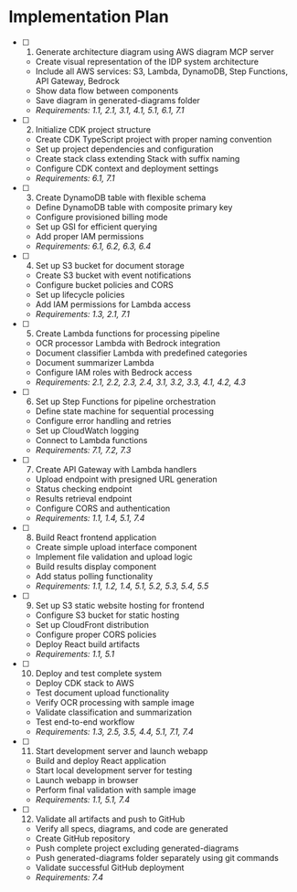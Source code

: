 # Implementation Plan

- [ ] 1. Generate architecture diagram using AWS diagram MCP server
    - Create visual representation of the IDP system architecture
    - Include all AWS services: S3, Lambda, DynamoDB, Step Functions, API Gateway, Bedrock
    - Show data flow between components
    - Save diagram in generated-diagrams folder
    - _Requirements: 1.1, 2.1, 3.1, 4.1, 5.1, 6.1, 7.1_

- [ ] 2. Initialize CDK project structure
    - Create CDK TypeScript project with proper naming convention
    - Set up project dependencies and configuration
    - Create stack class extending Stack with suffix naming
    - Configure CDK context and deployment settings
    - _Requirements: 6.1, 7.1_

- [ ] 3. Create DynamoDB table with flexible schema
    - Define DynamoDB table with composite primary key
    - Configure provisioned billing mode
    - Set up GSI for efficient querying
    - Add proper IAM permissions
    - _Requirements: 6.1, 6.2, 6.3, 6.4_

- [ ] 4. Set up S3 bucket for document storage
    - Create S3 bucket with event notifications
    - Configure bucket policies and CORS
    - Set up lifecycle policies
    - Add IAM permissions for Lambda access
    - _Requirements: 1.3, 2.1, 7.1_

- [ ] 5. Create Lambda functions for processing pipeline
    - OCR processor Lambda with Bedrock integration
    - Document classifier Lambda with predefined categories
    - Document summarizer Lambda
    - Configure IAM roles with Bedrock access
    - _Requirements: 2.1, 2.2, 2.3, 2.4, 3.1, 3.2, 3.3, 4.1, 4.2, 4.3_

- [ ] 6. Set up Step Functions for pipeline orchestration
    - Define state machine for sequential processing
    - Configure error handling and retries
    - Set up CloudWatch logging
    - Connect to Lambda functions
    - _Requirements: 7.1, 7.2, 7.3_

- [ ] 7. Create API Gateway with Lambda handlers
    - Upload endpoint with presigned URL generation
    - Status checking endpoint
    - Results retrieval endpoint
    - Configure CORS and authentication
    - _Requirements: 1.1, 1.4, 5.1, 7.4_

- [ ] 8. Build React frontend application
    - Create simple upload interface component
    - Implement file validation and upload logic
    - Build results display component
    - Add status polling functionality
    - _Requirements: 1.1, 1.2, 1.4, 5.1, 5.2, 5.3, 5.4, 5.5_

- [ ] 9. Set up S3 static website hosting for frontend
    - Configure S3 bucket for static hosting
    - Set up CloudFront distribution
    - Configure proper CORS policies
    - Deploy React build artifacts
    - _Requirements: 1.1, 5.1_

- [ ] 10. Deploy and test complete system
    - Deploy CDK stack to AWS
    - Test document upload functionality
    - Verify OCR processing with sample image
    - Validate classification and summarization
    - Test end-to-end workflow
    - _Requirements: 1.3, 2.5, 3.5, 4.4, 5.1, 7.1, 7.4_

- [ ] 11. Start development server and launch webapp
    - Build and deploy React application
    - Start local development server for testing
    - Launch webapp in browser
    - Perform final validation with sample image
    - _Requirements: 1.1, 5.1, 7.4_

- [ ] 12. Validate all artifacts and push to GitHub
    - Verify all specs, diagrams, and code are generated
    - Create GitHub repository
    - Push complete project excluding generated-diagrams
    - Push generated-diagrams folder separately using git commands
    - Validate successful GitHub deployment
    - _Requirements: 7.4_
